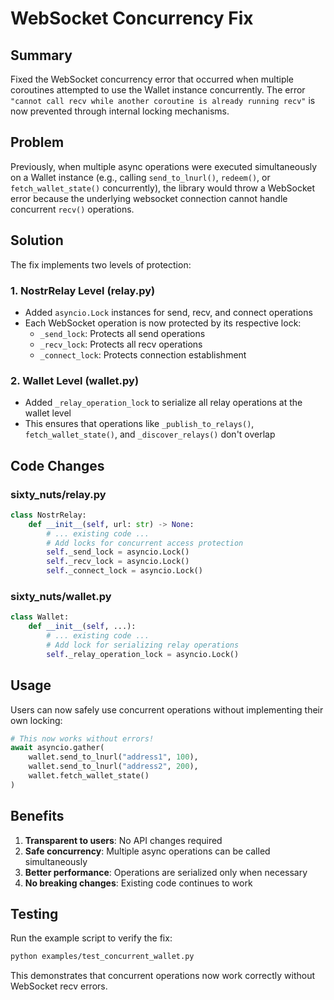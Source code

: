 # WebSocket Concurrency Fix

## Summary

Fixed the WebSocket concurrency error that occurred when multiple coroutines attempted to use the Wallet instance concurrently. The error `"cannot call recv while another coroutine is already running recv"` is now prevented through internal locking mechanisms.

## Problem

Previously, when multiple async operations were executed simultaneously on a Wallet instance (e.g., calling `send_to_lnurl()`, `redeem()`, or `fetch_wallet_state()` concurrently), the library would throw a WebSocket error because the underlying websocket connection cannot handle concurrent `recv()` operations.

## Solution

The fix implements two levels of protection:

### 1. NostrRelay Level (relay.py)
- Added `asyncio.Lock` instances for send, recv, and connect operations
- Each WebSocket operation is now protected by its respective lock:
  - `_send_lock`: Protects all send operations
  - `_recv_lock`: Protects all recv operations  
  - `_connect_lock`: Protects connection establishment

### 2. Wallet Level (wallet.py)
- Added `_relay_operation_lock` to serialize all relay operations at the wallet level
- This ensures that operations like `_publish_to_relays()`, `fetch_wallet_state()`, and `_discover_relays()` don't overlap

## Code Changes

### sixty_nuts/relay.py
```python
class NostrRelay:
    def __init__(self, url: str) -> None:
        # ... existing code ...
        # Add locks for concurrent access protection
        self._send_lock = asyncio.Lock()
        self._recv_lock = asyncio.Lock()
        self._connect_lock = asyncio.Lock()
```

### sixty_nuts/wallet.py
```python
class Wallet:
    def __init__(self, ...):
        # ... existing code ...
        # Add lock for serializing relay operations
        self._relay_operation_lock = asyncio.Lock()
```

## Usage

Users can now safely use concurrent operations without implementing their own locking:

```python
# This now works without errors!
await asyncio.gather(
    wallet.send_to_lnurl("address1", 100),
    wallet.send_to_lnurl("address2", 200),
    wallet.fetch_wallet_state()
)
```

## Benefits

1. **Transparent to users**: No API changes required
2. **Safe concurrency**: Multiple async operations can be called simultaneously
3. **Better performance**: Operations are serialized only when necessary
4. **No breaking changes**: Existing code continues to work

## Testing

Run the example script to verify the fix:

```bash
python examples/test_concurrent_wallet.py
```

This demonstrates that concurrent operations now work correctly without WebSocket recv errors.